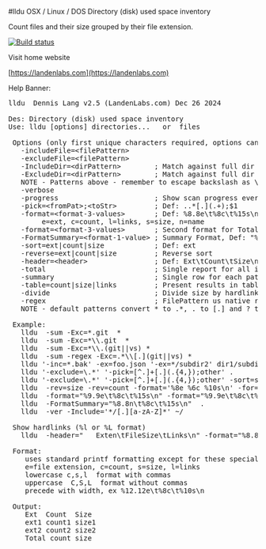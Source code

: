 #lldu
OSX / Linux / DOS  Directory (disk) used space inventory

Count files and their size grouped by their file extension.

  [![Build status](https://travis-ci.org/landenlabs/lldu.svg?branch=master)](https://travis-ci.org/landenlabs/lldu)


Visit home website

[https://landenlabs.com](https://landenlabs.com)


Help Banner:
<pre>
lldu  Dennis Lang v2.5 (LandenLabs.com) Dec 26 2024

Des: Directory (disk) used space inventory
Use: lldu [options] directories...   or  files

 Options (only first unique characters required, options can be repeated):
   -includeFile=&lt;filePattern>
   -excludeFile=&lt;filePattern>
   -IncludeDir=&lt;dirPattern>        ; Match against full dir path
   -ExcludeDir=&lt;dirPattern>        ; Match against full dir path
   NOTE - Patterns above - remember to escape backslash as \\
   -verbose
   -progress                       ; Show scan progress every 30 sec
   -pick=&lt;fromPat>;&lt;toStr>         ; Def: ..*[.](.+);$1
   -format=&lt;format-3-values>       ; Def: %8.8e\t%8c\t%15s\n
        e=ext, c=count, l=links, s=size, n=name
   -format=&lt;format-3-values>       ; Second format for Total
   -FormatSummary=&lt;format-1-value> ; Summary Format, Def: "%S %e\n"
   -sort=ext|count|size            ; Def: ext
   -reverse=ext|count|size         ; Reverse sort
   -header=&lt;header>                ; Def: Ext\tCount\tSize\n
   -total                          ; Single report for all inputs
   -summary                        ; Single row for each path
   -table=count|size|links         ; Present results in table
   -divide                         ; Divide size by hardlink count
   -regex                          ; FilePattern us native regex
   NOTE - default patterns convert * to .*, . to [.] and ? to .

 Example:
   lldu  -sum -Exc=*.git  *
   lldu  -sum -Exc=*\\.git  *
   lldu  -sum -Exc=*\\.(git||vs) *
   lldu  -sum -regex -Exc=.*\\[.](git||vs) *
   lldu '-inc=*.bak' -ex=foo.json '-ex=*/subdir2' dir1/subdir dir2 *.txt file2.json
   lldu '-exclude=\.*' '-pick=[^.]+[.](.{4,});other' .
   lldu '-exclude=\.*' '-pick=[^.]+[.](.{4,});other' -sort=size -rev=count .
   lldu  -rev=size -rev=count -format='%8e %6c %10s\n' -for='\n' -head=' ' .
   lldu  -format="%9.9e\t%8c\t%15s\n" -format="%9.9e\t%8c\t%15s\n"  .
   lldu  -FormatSummary="%8.8n\t%8c\t%15s\n"  .
   lldu  -ver -Include='*/[.][a-zA-Z]*' ~/

 Show hardlinks (%l or %L format)
   lldu  -header="   Exten\tFileSize\tLinks\n" -format="%8.8e\t%8s\t%5L\n"  .

 Format:
    uses standard printf formatting except for these special cases
    e=file extension, c=count, s=size, l=links
    lowercase c,s,l  format with commas
    uppercase  C,S,L  format without commas
    precede with width, ex %12.12e\t%8c\t%10s\n

 Output:
    Ext  Count  Size
    ext1 count1 size1
    ext2 count2 size2
    Total count size
</pre>
